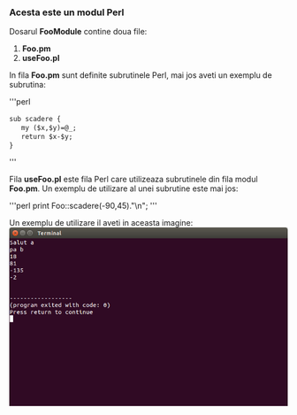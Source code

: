 ### Acesta este un modul Perl

Dosarul **FooModule** contine doua file:

1.  **Foo.pm**
2.  **useFoo.pl**

In fila **Foo.pm** sunt definite subrutinele Perl, mai jos aveti un exemplu de subrutina:

'''perl

    sub scadere {
	   my ($x,$y)=@_;
	   return $x-$y;
    }
'''

Fila **useFoo.pl** este fila Perl care utilizeaza subrutinele din fila modul **Foo.pm**. Un exemplu de utilizare al unei subrutine este mai jos:

'''perl
    print Foo::scadere(-90,45)."\n";
'''

Un exemplu de utilizare il aveti in aceasta imagine:
![img1.png](img1.png)